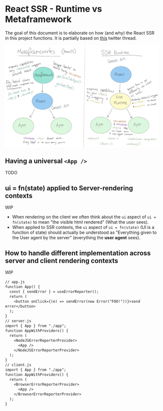 # React SSR - Runtime vs Metaframework

The goal of this document is to elaborate on how (and why) the React SSR in this project functions. It is partially based on [this](https://twitter.com/pseudo_su/status/1294609747438497792?s=20) twitter thread.

![./assets/runtime-vs-framework.jpg](../assets/runtime-vs-framework.jpg)

## Having a universal `<App />`

TODO

## ui = fn(state) applied to Server-rendering contexts

WIP

* When rendering on the client we often think about the `ui` aspect of `ui = fn(state)` to mean "the visible html rendered" (What the user sees).
* When applied to SSR contexts, the `ui` aspect of `ui = fn(state)` (UI is a function of state) should actually be understood as "Everything given to the User agent by the server" (everything the **user agent** sees).

## How to handle different implementation across server and client rendering contexts

WIP

```tsx
// app.js
function App() {
  const { sendError } = useErrorReporter();
  return (
    <button onClick={(e) => sendError(new Error("FOO!"))}>send error</button>
  );
}
// server.js
import { App } from "./app";
function AppWithProviders() {
  return (
    <NodeJSErrorReporterProvider>
      <App />
    </NodeJSErrorReporterProvider>
  );
}
// client.js
import { App } from "./app";
function AppWithProviders() {
  return (
    <BrowserErrorReporterProvider>
      <App />
    </BrowserErrorReporterProvider>
  );
}
```
